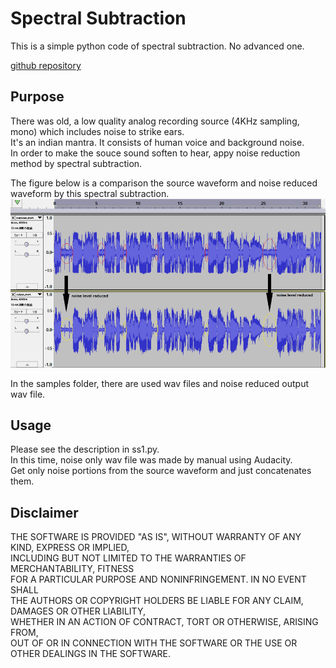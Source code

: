 # Spectral Subtraction

This is a simple python code of spectral subtraction. No advanced one.  

[github repository](https://github.com/shun60s/spectral-substraction)  

## Purpose

There was old, a low quality analog recording source (4KHz sampling, mono) which includes noise to strike ears.  
It's an indian mantra. It consists of human voice and background noise.  
In order to make the souce sound soften to hear, appy noise reduction method by spectral subtraction.  

The figure below is a comparison the source waveform and noise reduced waveform by this spectral subtraction.  
![sample1](docs/noise_reduction.png)  

In the samples folder, there are used wav files and noise reduced output wav file.  

## Usage
Please see the description in ss1.py.  
In this time, noise only wav file was made by manual using Audacity.  
Get only noise portions from the source waveform and just concatenates them.  

## Disclaimer
THE SOFTWARE IS PROVIDED "AS IS", WITHOUT WARRANTY OF ANY KIND, EXPRESS OR IMPLIED,  
INCLUDING BUT NOT LIMITED TO THE WARRANTIES OF MERCHANTABILITY, FITNESS  
FOR A PARTICULAR PURPOSE AND NONINFRINGEMENT. IN NO EVENT SHALL  
THE AUTHORS OR COPYRIGHT HOLDERS BE LIABLE FOR ANY CLAIM, DAMAGES OR OTHER LIABILITY,  
WHETHER IN AN ACTION OF CONTRACT, TORT OR OTHERWISE, ARISING FROM,  
OUT OF OR IN CONNECTION WITH THE SOFTWARE OR THE USE OR OTHER DEALINGS IN THE SOFTWARE.  

